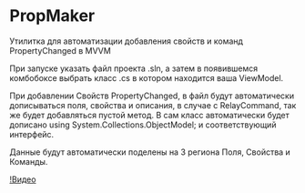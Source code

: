 # PropMaker

Утилитка для автоматизации добавления свойств и команд PropertyChanged в MVVM

При запуске указать файл проекта .sln, а затем в появившемся комбобоксе выбрать класс .cs в котором находится ваша ViewModel.

При добавлении Свойств PropertyChanged, в файл будут автоматически дописываться поля, свойства и описания, в случае с RelayCommand, так же будет добавляться пустой метод. В сам класс автоматически будет дописано using System.Collections.ObjectModel; и соответствующий интерфейс.

Данные будут автоматически поделены на 3 региона Поля, Свойства и Команды.

[!Видео](https://www.youtube.com/watch?v=R0_4aNNEtMU)
